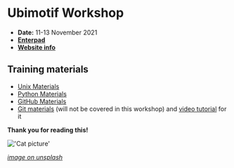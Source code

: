 # Ubimotif Workshop

* **Date:** 11-13 November 2021
* **[Enterpad](https://pad.carpentries.org/2021-11-11-ubimotif)**
* **[Website info](https://normandavey.github.io/2021-11-11-ubimotif/)**

## Training materials
* [Unix Materials](https://swcarpentry.github.io/shell-novice/)
* [Python Materials](https://idpfun.github.io/IDP_Python/)
* [GitHub Materials](https://malvikasharan.github.io/developing_collaborative_document/)
* [Git materials](https://swcarpentry.github.io/git-novice/) (will not be covered in this workshop) and [video tutorial](https://www.youtube.com/watch?v=fTRtzsYo7Ho) for it

**Thank you for reading this!**

!['Cat picture'](https://media.istockphoto.com/photos/three-agile-cats-in-the-summer-in-a-sunny-meadow-they-play-on-the-picture-id1300278981)

*[image on unsplash](https://media.istockphoto.com/photos/three-agile-cats-in-the-summer-in-a-sunny-meadow-they-play-on-the-picture-id1300278981)*
